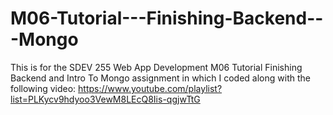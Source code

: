 # M06-Tutorial---Finishing-Backend---Mongo
This is for the SDEV 255 Web App Development M06 Tutorial Finishing Backend and Intro To Mongo assignment in which I coded along with the following video: https://www.youtube.com/playlist?list=PLKycv9hdyoo3VewM8LEcQ8Iis-qgjwTtG

